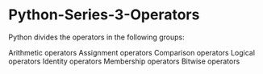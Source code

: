 # Python-Series-3-Operators

Python divides the operators in the following groups:

Arithmetic operators
Assignment operators
Comparison operators
Logical operators
Identity operators
Membership operators
Bitwise operators
